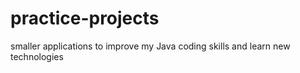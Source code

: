 # practice-projects
smaller applications to improve my Java coding skills and learn new technologies
